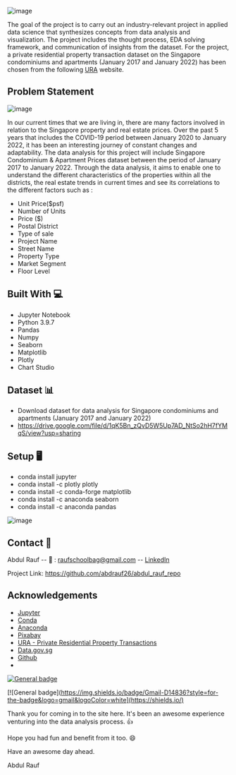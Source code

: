 ![image](https://user-images.githubusercontent.com/96287600/156367866-8eb835b7-dedf-4392-a00b-3e1f43dda3ed.png)

The goal of the project is to carry out an industry-relevant project in applied data science that synthesizes concepts from data analysis and visualization. The project includes the thought process, EDA solving framework, and communication of insights from the dataset. For the project, a private residential property transaction dataset on the Singapore condominiums and apartments (January 2017 and January 2022) has been chosen from the following [URA](https://www.ura.gov.sg/realEstateIIWeb/transaction/search.action) website. 

## Problem Statement

![image](https://cdn.pixabay.com/photo/2013/12/16/17/13/singapore-229387_1280.jpg)

In our current times that we are living in, there are many factors involved in relation to the Singapore property and real estate prices.
Over the past 5 years that includes the COVID-19 period between January 2020 to January 2022, it has been an interesting journey of constant changes and adaptability.
The data analysis for this project will include Singapore Condominium & Apartment Prices dataset between the period of January 2017 to January 2022. Through the data analysis, it aims to enable one to understand the different characteristics of the properties within all the districts, the real estate trends in current times and see its correlations to the different factors such as :

- Unit Price($psf)
- Number of Units
- Price ($)
- Postal District
- Type of sale
- Project Name
- Street Name
- Property Type
- Market Segment
- Floor Level


## Built With 💻

- Jupyter Notebook
- Python 3.9.7
- Pandas
- Numpy
- Seaborn
- Matplotlib
- Plotly
- Chart Studio


## Dataset 📊

- Download dataset for data analysis for Singapore condominiums and apartments (January 2017 and January 2022)
- https://drive.google.com/file/d/1qK5Bn_zQvD5W5Up7AD_NtSo2hH7fYMqS/view?usp=sharing

## Setup 🖥️
- conda install jupyter
- conda install -c plotly plotly
- conda install -c conda-forge matplotlib
- conda install -c anaconda seaborn
- conda install -c anaconda pandas

![image](https://cdn.pixabay.com/photo/2014/03/15/16/34/construction-287876_1280.jpg)

## Contact 📧
Abdul Rauf -- 📧 : raufschoolbag@gmail.com -- [LinkedIn](https://www.linkedin.com/in/abdrauf26/) 

Project Link:  https://github.com/abdrauf26/abdul_rauf_repo

## Acknowledgements

- [Jupyter](https://jupyter.org/)
- [Conda](https://docs.conda.io/en/latest/)
- [Anaconda](https://anaconda.org/)
- [Pixabay](https://pixabay.com/)
- [URA - Private Residential Property Transactions](https://www.ura.gov.sg/realEstateIIWeb/transaction/search.action)
- [Data.gov.sg](https://data.gov.sg/)
- [Github](https://github.com/)
- 

 [![General badge](https://img.shields.io/badge/<SUBJECT>-<STATUS>-<COLOR>.svg)](https://shields.io/)
 
  [![General badge](https://img.shields.io/badge/Gmail-D14836?style=for-the-badge&logo=gmail&logoColor=white](https://shields.io/)



Thank you for coming in to the site here. It's been an awesome experience venturing into the data analysis process. :+1: 

Hope you had fun and benefit from it too. 😄

Have an awesome day ahead. 

Abdul Rauf 




